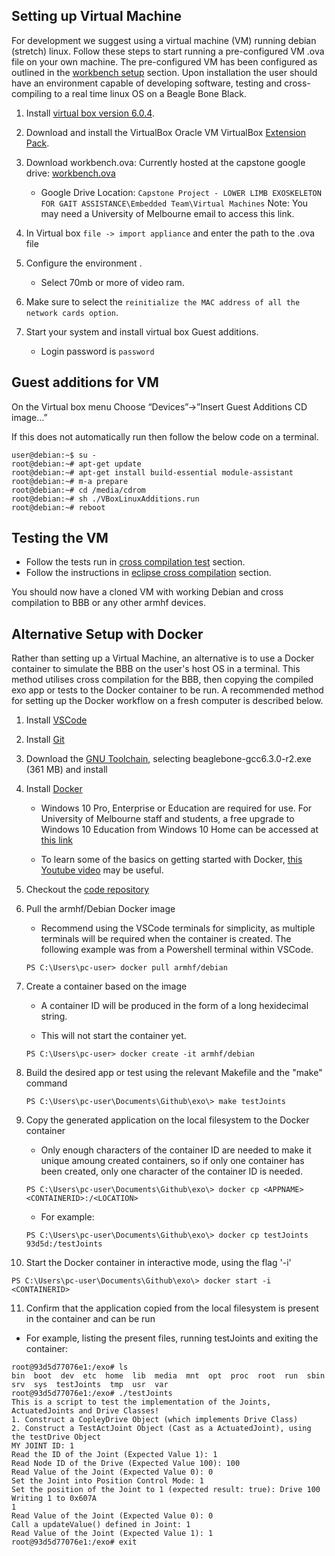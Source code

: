 ## Setting up Virtual Machine

<!-- EXPLAIN HOW THE BELLOW WAS BUILT -->

For development we suggest using a virtual machine (VM) running debian (stretch) linux.
Follow these steps to start running a pre-configured VM .ova file on your own machine.
The pre-configured VM has been configured as outlined in the [workbench setup](https://exoembedded.readthedocs.io/en/latest/workbench/) section.
Upon installation the user should have an environment capable of developing software, testing and cross-compiling to a real time linux OS on a Beagle Bone Black.

1. Install [virtual box version 6.0.4](<https://www.virtualbox.org/wiki/Download_Old_Builds_6_0>).
2. Download and install the VirtualBox Oracle VM VirtualBox [Extension Pack](https://www.virtualbox.org/wiki/Downloads).
2. Download workbench.ova: Currently hosted at the capstone google drive: [workbench.ova](https://drive.google.com/drive/folders/1lCGyRpQLjKOnCXbs27e6w6VfofizSCC8)

    * Google Drive Location: `Capstone Project - LOWER LIMB EXOSKELETON FOR GAIT ASSISTANCE\Embedded Team\Virtual Machines`
   Note: You may need a University of Melbourne email to access this link.

3. In Virtual box `file -> import appliance` and enter the path to the .ova file

4. Configure the environment .

    * Select 70mb or more of video ram.

5. Make sure to select the `reinitialize the MAC address of all the network cards option`.

6. Start your system and install virtual box Guest additions.

    * Login password is `password`

## Guest additions for VM

On the Virtual box menu Choose “Devices”->”Insert Guest Additions CD image…”

If this does not automatically run then follow the below code on a terminal.

```
user@debian:~$ su -
root@debian:~# apt-get update
root@debian:~# apt-get install build-essential module-assistant
root@debian:~# m-a prepare
root@debian:~# cd /media/cdrom
root@debian:~# sh ./VBoxLinuxAdditions.run
root@debian:~# reboot
```

## Testing the VM
* Follow the tests run in [cross compilation test](https://exoembedded.readthedocs.io/en/latest/crosscomp/#test-installation) section.
* Follow the instructions in [eclipse cross compilation](https://exoembedded.readthedocs.io/en/latest/eclipse/) section.
    
You should now have a cloned VM with working Debian and cross compilation to BBB or any other armhf devices.

## Alternative Setup with Docker

Rather than setting up a Virtual Machine, an alternative is to use a Docker container to simulate the BBB on the user's host OS in a terminal. This method utilises cross compilation for the BBB, then copying the compiled exo app or tests to the Docker container to be run. A recommended method for setting up the Docker workflow on a fresh computer is described below.

1. Install [VSCode](https://code.visualstudio.com/)

2. Install [Git](https://git-scm.com/download)

3. Download the [GNU Toolchain](https://gnutoolchains.com/download/), selecting beaglebone-gcc6.3.0-r2.exe (361 MB) and install

4. Install [Docker](https://docs.docker.com/docker-for-windows/install)

   * Windows 10 Pro, Enterprise or Education are required for use. For University of Melbourne staff and students, a free upgrade to Windows 10 Education from Windows 10 Home can be accessed at [this link](https://unimelb.onthehub.com/WebStore/OfferingDetails.aspx?o=40f9cc62-6445-e511-940f-b8ca3a5db7a1)

   * To learn some of the basics on getting started with Docker, [this Youtube video](https://www.youtube.com/watch?v=t5yqLJfbnqM) may be useful.
   
5. Checkout the [code repository](https://github.com/capstonalex/exo)

6. Pull the armhf/Debian Docker image
   * Recommend using the VSCode terminals for simplicity, as multiple terminals will be required when the container is created. The following example was from a Powershell terminal within VSCode.
   
   ```
   PS C:\Users\pc-user> docker pull armhf/debian
   ```
   
7. Create a container based on the image

   * A container ID will be produced in the form of a long hexidecimal string.
   
   * This will not start the container yet.
   
   ```
   PS C:\Users\pc-user> docker create -it armhf/debian
   ```

8. Build the desired app or test using the relevant Makefile and the "make" command

   ```
   PS C:\Users\pc-user\Documents\Github\exo\> make testJoints
   ```

9. Copy the generated application on the local filesystem to the Docker container

   * Only enough characters of the container ID are needed to make it unique amoung created containers, so if only one container has been created, only one character of the container ID is needed.
   
   ```
   PS C:\Users\pc-user\Documents\Github\exo\> docker cp <APPNAME> <CONTAINERID>:/<LOCATION>
   ```
   
   * For example:
   
   ```
   PS C:\Users\pc-user\Documents\Github\exo\> docker cp testJoints 93d5d:/testJoints
   ````
   
10. Start the Docker container in interactive mode, using the flag '-i'

   ```
   PS C:\Users\pc-user\Documents\Github\exo\> docker start -i <CONTAINERID>
   ```

11. Confirm that the application copied from the local filesystem is present in the container and can be run

   * For example, listing the present files, running testJoints and exiting the container:
   
   ```
   root@93d5d77076e1:/exo# ls
   bin  boot  dev  etc  home  lib  media  mnt  opt  proc  root  run  sbin  srv  sys  testJoints  tmp  usr  var
   root@93d5d77076e1:/exo# ./testJoints
   This is a script to test the implementation of the Joints, ActuatedJoints and Drive Classes! 
   1. Construct a CopleyDrive Object (which implements Drive Class)
   2. Construct a TestActJoint Object (Cast as a ActuatedJoint), using the testDrive Object 
   MY JOINT ID: 1
   Read the ID of the Joint (Expected Value 1): 1
   Read Node ID of the Drive (Expected Value 100): 100
   Read Value of the Joint (Expected Value 0): 0
   Set the Joint into Position Control Mode: 1
   Set the position of the Joint to 1 (expected result: true): Drive 100 Writing 1 to 0x607A
   1
   Read Value of the Joint (Expected Value 0): 0
   Call a updateValue() defined in Joint: 1
   Read Value of the Joint (Expected Value 1): 1
   root@93d5d77076e1:/exo# exit
   ```
